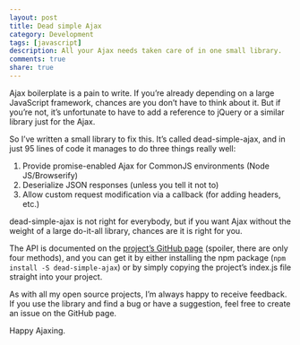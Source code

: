 ```yaml
---
layout: post
title: Dead simple Ajax
category: Development
tags: [javascript]
description: All your Ajax needs taken care of in one small library.
comments: true
share: true
---
```


Ajax boilerplate is a pain to write. If you’re already depending on a large JavaScript framework, chances are you don’t have to think about it. But if you’re not, it’s unfortunate to have to add a reference to jQuery or a similar library just for the Ajax.

So I’ve written a small library to fix this. It’s called dead-simple-ajax, and in just 95 lines of code it manages to do three things really well:

1. Provide promise-enabled Ajax for CommonJS environments (Node JS/Browserify)
2. Deserialize JSON responses (unless you tell it not to)
3. Allow custom request modification via a callback (for adding headers, etc.)

dead-simple-ajax is not right for everybody, but if you want Ajax without the weight of a large do-it-all library, chances are it is right for you.

The API is documented on the [project’s GitHub page](https://github.com/LeviBotelho/dead-simple-ajax) (spoiler, there are only four methods), and you can get it by either installing the npm package (`npm install -S dead-simple-ajax`) or by simply copying the project’s index.js file straight into your project.

As with all my open source projects, I’m always happy to receive feedback. If you use the library and find a bug or have a suggestion, feel free to create an issue on the GitHub page.

Happy Ajaxing.